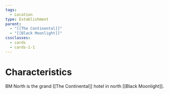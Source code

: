 ```yaml
---
tags:
  - Location
type: Establishment
parent:
  - "[[The Continental]]"
  - "[[Black Moonlight]]"
cssclasses:
  - cards
  - cards-1-1
---
```

# Characteristics
BM North is the grand [[The Continental]] hotel in north [[Black Moonlight]].
